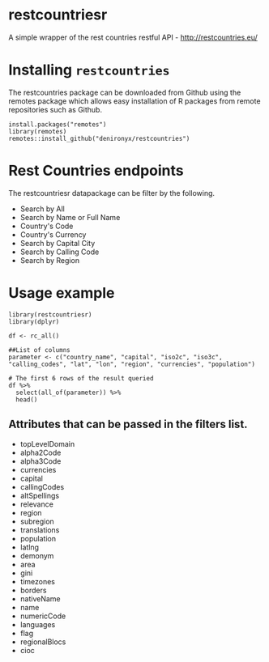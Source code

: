 # restcountriesr
A simple wrapper of the rest countries restful API - http://restcountries.eu/

# Installing `restcountries`

The restcountries package can be downloaded from Github using the remotes package which allows easy installation of R packages from remote repositories such as Github. 
```
install.packages("remotes")
library(remotes)
remotes::install_github("denironyx/restcountries")
```

# Rest Countries endpoints
The restcountriesr datapackage can be filter by the following.

- Search by All
- Search by Name or Full Name
- Country's Code
- Country's Currency
- Search by Capital City
- Search by Calling Code
- Search by Region

# Usage example
```
library(restcountriesr)
library(dplyr)

df <- rc_all()

##List of columns
parameter <- c("country_name", "capital", "iso2c", "iso3c", "calling_codes", "lat", "lon", "region", "currencies", "population")

# The first 6 rows of the result queried
df %>% 
  select(all_of(parameter)) %>% 
  head()
```


Attributes that can be passed in the filters list.
-------------------------------------------------
- topLevelDomain
- alpha2Code
- alpha3Code
- currencies
- capital
- callingCodes
- altSpellings
- relevance
- region
- subregion
- translations
- population
- latlng
- demonym
- area
- gini
- timezones
- borders
- nativeName
- name
- numericCode
- languages
- flag
- regionalBlocs
- cioc
